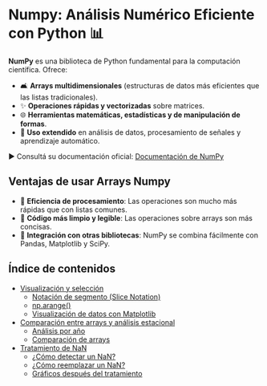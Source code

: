 # Numpy: Análisis Numérico Eficiente con Python 📊

**NumPy** es una biblioteca de Python fundamental para la computación científica. Ofrece:

- 🛋️ **Arrays multidimensionales** (estructuras de datos más eficientes que las listas tradicionales).
- ✨ **Operaciones rápidas y vectorizadas** sobre matrices.
- 🌐 **Herramientas matemáticas, estadísticas y de manipulación de formas**.
- 🎯 **Uso extendido** en análisis de datos, procesamiento de señales y aprendizaje automático.

► Consultá su documentación oficial: [Documentación de NumPy](https://numpy.org/doc/stable/index.html)

## Ventajas de usar Arrays Numpy

- 💪 **Eficiencia de procesamiento**: Las operaciones son mucho más rápidas que con listas comunes.
- 📑 **Código más limpio y legible**: Las operaciones sobre arrays son más concisas.
- 🚀 **Integración con otras bibliotecas**: NumPy se combina fácilmente con Pandas, Matplotlib y SciPy.

## Índice de contenidos

- [Visualización y selección](Aula1.md#visualización-y-selección)
  - [Notación de segmento (Slice Notation)](Aula1.md#notación-de-segmento-slice-notation-)
  - [np.arange()](Aula1.md#nparange-)
  - [Visualización de datos con Matplotlib](Aula1.md#visualización-de-datos-con-matplotlib-)
- [Comparación entre arrays y análisis estacional](Aula1.md#comparación-entre-arrays-y-análisis-estacional)
  - [Análisis por año](Aula1.md#análisis-por-año-)
  - [Comparación de arrays](Aula1.md#comparación-de-arrays-)
- [Tratamiento de NaN](Aula1.md#tratamiento-de-nan)
  - [¿Cómo detectar un NaN?](Aula1.md#cómo-detectar-un-nan-)
  - [¿Cómo reemplazar un NaN?](Aula1.md#cómo-reemplazar-un-nan-)
  - [Gráficos después del tratamiento](Aula1.md#gráficos-después-del-tratamiento-)
